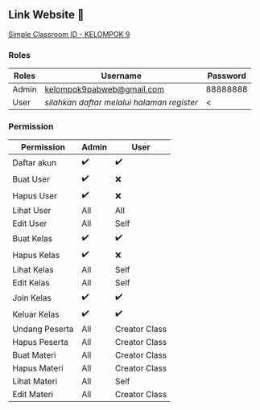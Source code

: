 ## Link Website 🔗 

<a href="https://kelompok9pabweb.masuk.id/">Simple Classroom ID - KELOMPOK 9</a>

### Roles

| Roles | Username | Password |
| ------------- | ------------- | ------------- |
| Admin | kelompok9pabweb@gmail.com | 88888888 |
| User |*silahkan daftar melalui halaman register*  | < |

### Permission

| Permission | Admin | User |
| ------------- | ------------- | ------------- |
| Daftar akun | ✔️ | ✔️ |
| Buat User | ✔️ | ❌ |
| Hapus User | ✔️ | ❌ |
| Lihat User | All  | All  |
| Edit User | All  | Self |
| Buat Kelas | ✔️ | ✔️ |
| Hapus Kelas  | ✔️ | ❌ |
| Lihat Kelas | All | Self |
| Edit Kelas | All  | Self |
| Join Kelas | ✔️ | ✔️ |
| Keluar Kelas | ✔️ | ✔️ |
| Undang Peserta | All | Creator Class |
| Hapus Peserta | All | Creator Class |
| Buat Materi | All | Creator Class |
| Hapus Materi  | All | Creator Class |
| Lihat Materi | All | Self |
| Edit Materi | All  | Creator Class |
